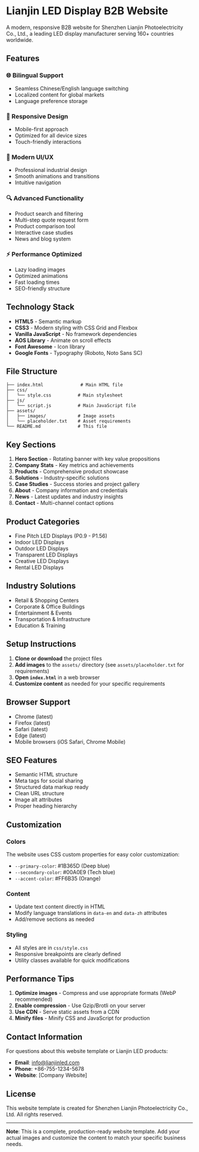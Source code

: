 # Lianjin LED Display B2B Website

A modern, responsive B2B website for Shenzhen Lianjin Photoelectricity Co., Ltd., a leading LED display manufacturer serving 160+ countries worldwide.

## Features

### 🌐 Bilingual Support
- Seamless Chinese/English language switching
- Localized content for global markets
- Language preference storage

### 📱 Responsive Design
- Mobile-first approach
- Optimized for all device sizes
- Touch-friendly interactions

### 🎨 Modern UI/UX
- Professional industrial design
- Smooth animations and transitions
- Intuitive navigation

### 🔍 Advanced Functionality
- Product search and filtering
- Multi-step quote request form
- Product comparison tool
- Interactive case studies
- News and blog system

### ⚡ Performance Optimized
- Lazy loading images
- Optimized animations
- Fast loading times
- SEO-friendly structure

## Technology Stack

- **HTML5** - Semantic markup
- **CSS3** - Modern styling with CSS Grid and Flexbox
- **Vanilla JavaScript** - No framework dependencies
- **AOS Library** - Animate on scroll effects
- **Font Awesome** - Icon library
- **Google Fonts** - Typography (Roboto, Noto Sans SC)

## File Structure

```
├── index.html              # Main HTML file
├── css/
│   └── style.css          # Main stylesheet
├── js/
│   └── script.js          # Main JavaScript file
├── assets/
│   ├── images/            # Image assets
│   └── placeholder.txt    # Asset requirements
└── README.md              # This file
```

## Key Sections

1. **Hero Section** - Rotating banner with key value propositions
2. **Company Stats** - Key metrics and achievements
3. **Products** - Comprehensive product showcase
4. **Solutions** - Industry-specific solutions
5. **Case Studies** - Success stories and project gallery
6. **About** - Company information and credentials
7. **News** - Latest updates and industry insights
8. **Contact** - Multi-channel contact options

## Product Categories

- Fine Pitch LED Displays (P0.9 - P1.56)
- Indoor LED Displays
- Outdoor LED Displays
- Transparent LED Displays
- Creative LED Displays
- Rental LED Displays

## Industry Solutions

- Retail & Shopping Centers
- Corporate & Office Buildings
- Entertainment & Events
- Transportation & Infrastructure
- Education & Training

## Setup Instructions

1. **Clone or download** the project files
2. **Add images** to the `assets/` directory (see `assets/placeholder.txt` for requirements)
3. **Open `index.html`** in a web browser
4. **Customize content** as needed for your specific requirements

## Browser Support

- Chrome (latest)
- Firefox (latest)
- Safari (latest)
- Edge (latest)
- Mobile browsers (iOS Safari, Chrome Mobile)

## SEO Features

- Semantic HTML structure
- Meta tags for social sharing
- Structured data markup ready
- Clean URL structure
- Image alt attributes
- Proper heading hierarchy

## Customization

### Colors
The website uses CSS custom properties for easy color customization:
- `--primary-color`: #1B365D (Deep blue)
- `--secondary-color`: #00A0E9 (Tech blue)
- `--accent-color`: #FF6B35 (Orange)

### Content
- Update text content directly in HTML
- Modify language translations in `data-en` and `data-zh` attributes
- Add/remove sections as needed

### Styling
- All styles are in `css/style.css`
- Responsive breakpoints are clearly defined
- Utility classes available for quick modifications

## Performance Tips

1. **Optimize images** - Compress and use appropriate formats (WebP recommended)
2. **Enable compression** - Use Gzip/Brotli on your server
3. **Use CDN** - Serve static assets from a CDN
4. **Minify files** - Minify CSS and JavaScript for production

## Contact Information

For questions about this website template or Lianjin LED products:

- **Email**: info@lianjinled.com
- **Phone**: +86-755-1234-5678
- **Website**: [Company Website]

## License

This website template is created for Shenzhen Lianjin Photoelectricity Co., Ltd.
All rights reserved.

---

**Note**: This is a complete, production-ready website template. Add your actual images and customize the content to match your specific business needs.